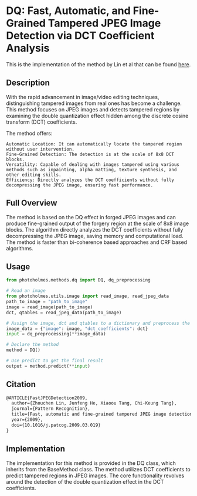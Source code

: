 # DQ: Fast, Automatic, and Fine-Grained Tampered JPEG Image Detection via DCT Coefficient Analysis

This is the implementation of the method by Lin et al that can be found [here](http://mmlab.ie.cuhk.edu.hk/archive/2009/pr09_fast_automatic.pdf).

## Description

With the rapid advancement in image/video editing techniques, distinguishing tampered images from real ones has become a challenge. This method focuses on JPEG images and detects tampered regions by examining the double quantization effect hidden among the discrete cosine transform (DCT) coefficients.

The method offers:

    Automatic Location: It can automatically locate the tampered region without user intervention.
    Fine-Grained Detection: The detection is at the scale of 8x8 DCT blocks.
    Versatility: Capable of dealing with images tampered using various methods such as inpainting, alpha matting, texture synthesis, and other editing skills.
    Efficiency: Directly analyzes the DCT coefficients without fully decompressing the JPEG image, ensuring fast performance.

## Full Overview

The method is based on the DQ effect in forged JPEG images and can produce fine-grained output of the forgery region at the scale of 8x8 image blocks. The algorithm directly analyzes the DCT coefficients without fully decompressing the JPEG image, saving memory and computational load. The method is faster than bi-coherence based approaches and CRF based algorithms.

## Usage

```python
from photoholmes.methods.dq import DQ, dq_preprocessing

# Read an image
from photoholmes.utils.image import read_image, read_jpeg_data
path_to_image = "path_to_image"
image = read_image(path_to_image)
dct, qtables = read_jpeg_data(path_to_image)

# Assign the image, dct and qtables to a dictionary and preprocess the image
image_data = {"image": image, "dct_coefficients": dct}
input = dq_preprocessing(**image_data)

# Declare the method
method = DQ()

# Use predict to get the final result
output = method.predict(**input)   
```
## Citation


```tex
@ARTICLE{FastJPEGDetection2009,
  author={Zhouchen Lin, Junfeng He, Xiaoou Tang, Chi-Keung Tang},
  journal={Pattern Recognition},
  title={Fast, automatic and fine-grained tampered JPEG image detection via DCT coefficient analysis},
  year={2009},
  doi={10.1016/j.patcog.2009.03.019}
}
```

## Implementation

The implementation for this method is provided in the DQ class, which inherits from the BaseMethod class. The method utilizes DCT coefficients to predict tampered regions in JPEG images. The core functionality revolves around the detection of the double quantization effect in the DCT coefficients.
